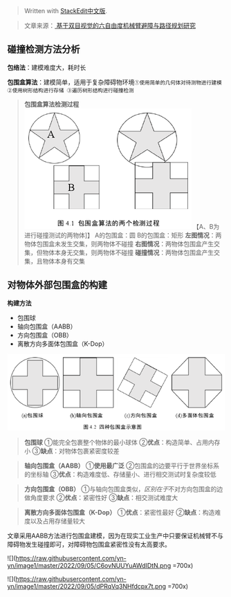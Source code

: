 


> Written with [StackEdit中文版](https://stackedit.cn/).

>文章来源：[ 基于双目视觉的六自由度机械臂避障与路径规划研究](https://kns.cnki.net/kcms/detail/detail.aspx?dbcode=CMFD&dbname=CMFDTEMP&filename=1022506528.nh&uniplatform=NZKPT&v=mqHOfXFM9X8f3vzW1IAbxZsmALwHHotTTQ59lZgnkOS2dFG8mZJHsI98nGn43fCH)

## 碰撞检测方法分析

**包络法**：建模难度大，耗时长

**包围盒算法**：建模简单，适用于复杂障碍物环境`①使用简单的几何体对待测物进行建模 ②使用树形结构进行存储 ③遍历树形结构进行碰撞检测`

> **包围盒算法检测过程**
![](https://raw.githubusercontent.com/yn-yn/image1/master/2022/09/05/WbNlSZP9Y7aGlZIU.png)
【A、B为进行碰撞测试的两物体]】
A的包围盒：圆
B的包围盒：矩形
**左图情况**：两物体包围盒未发生交集，则两物体不碰撞
**右图情况**：两物体包围盒产生交集，但物体本身无交集，则两物体不碰撞
**碰撞情况**：两物体包围盒产生交集，且物体本身有交集

## 对物体外部包围盒的构建

**构建方法**

 - 包围球
 - 轴向包围盒（AABB）
 - 方向包围盒（OBB）
 - 离散方向多面体包围盒（K-Dop）

![](https://raw.githubusercontent.com/yn-yn/image1/master/2022/09/05/AxlVB6u0VGaCPd07.png)

> **包围球**
> ①能完全包裹整个物体的最小球体
> ②**优点**：构造简单、占用内存小
> ③**缺点**：对物体包裹紧密度较差

> **轴向包围盒（AABB）**
> ①**使用最广泛**
> ②包围盒的边要平行于世界坐标系的坐标轴
> ③**优点**：构造难度低、存储量小、进行相交测试时复杂度较低

> **方向包围盒（OBB）**
> ①与轴向包围盒类似，*区别在于*不对方向包围盒的边做角度要求
> ②**优点**：紧密性好
> ③**缺点**：相交测试难度大

> **离散方向多面体包围盒（K-Dop）**
> ①**优点**：紧密性最好
> ②**缺点**：构造难度以及占用存储量较大

文章采用AABB方法进行包围盒建模，因为在现实工业生产中只要保证机械臂不与障碍物发生碰撞即可，对障碍物包围盒紧密性没有太高要求。

![](https://raw.githubusercontent.com/yn-yn/image1/master/2022/09/05/C6ovNUUYuAWdIDtN.png =700x)

![](https://raw.githubusercontent.com/yn-yn/image1/master/2022/09/05/dPRqVq3NHfdcpx7t.png =700x)


<!--stackedit_data:
eyJoaXN0b3J5IjpbMTc0MjEzMDA3MF19
-->